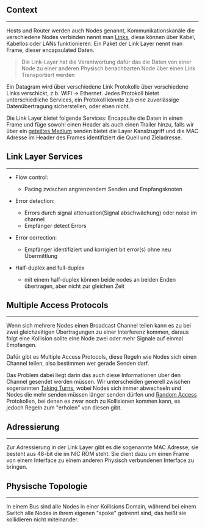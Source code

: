 ## Context
---
Hosts und Router werden auch Nodes genannt, Kommunikationskanäle die verschiedene Nodes verbinden nennt man [Links](Link.md), diese können über Kabel, Kabellos oder LANs funktionieren.
Ein Paket der Link Layer nennt man Frame, dieser encapsulated Daten.

> Die Link-Layer hat die Verantwortung dafür das die Daten von einer Node zu einer anderen Physisch benachbarten Node über einen Link Transportiert werden

Ein Datagram wird über verschiedene Link Protokolle über verschiedene Links verschickt, z.b. WiFi -> Ethernet. Jedes Protokoll bietet unterschiedliche Services, ein Protokoll könnte z.b eine zuverlässige Datenübertragung sicherstellen, oder eben nicht.

Die Link Layer bietet folgende Services:
Encapsulte die Daten in einen Frame und füge sowohl einen Header als auch einen Trailer hinzu, falls wir über ein [geteiltes Medium](Multiplexing.md) senden bietet die Layer Kanalzugriff und die MAC Adresse im Header des Frames identifiziert die Quell und Zieladresse.

## Link Layer Services
---
- Flow control:
	- Pacing zwischen angrenzendem Senden und Empfangsknoten

- Error detection:
	- Errors durch signal attenuation(Signal abschwächung) oder noise im channel
	- Empfänger detect Errors

- Error correction:
	- Empfänger identifiziert und korrigiert bit error(s) ohne neu Übermittlung

- Half-duplex and full-duplex
	- mit einem half-duplex können beide nodes an beiden Enden übertragen, aber nicht zur gleichen Zeit

## Multiple Access Protocols
---
Wenn sich mehrere Nodes einen Broadcast Channel teilen kann es zu bei zwei gleichzeitigen Übertragungen zu einer Interferenz kommen, daraus folgt eine Kollision sollte eine Node zwei oder mehr Signale auf einmal Empfangen.

Dafür gibt es Multiple Access Protocols, diese Regeln wie Nodes sich einen Channel teilen, also bestimmen wer gerade Senden darf.

Das Problem dabei liegt darin das auch diese Informationen über den Channel gesendet werden müssen. Wir unterscheiden generell zwischen sogenannten [Taking Turns](Taking%20turns.md), wobei Nodes sich immer abwechseln und Nodes die mehr senden müssen länger senden dürfen und [Random Access](Random%20Access%20Protokoll.md) Protokollen, bei denen es zwar noch zu Kollisionen kommen kann, es jedoch Regeln zum "erholen" von diesen gibt.

## Adressierung
---
Zur Adressierung in der Link Layer gibt es die sogenannte MAC Adresse, sie besteht aus 48-bit die im NIC ROM steht.
Sie dient dazu um einen Frame von einem Interface zu einem anderen Physisch verbundenen Interface zu bringen.

## Physische Topologie
----
In einem Bus sind alle Nodes in einer Kollisions Domain, während bei einem Switch alle Nodes in ihrem eigenen "spoke" getrennt sind, das heißt sie kollidieren nicht miteinander.